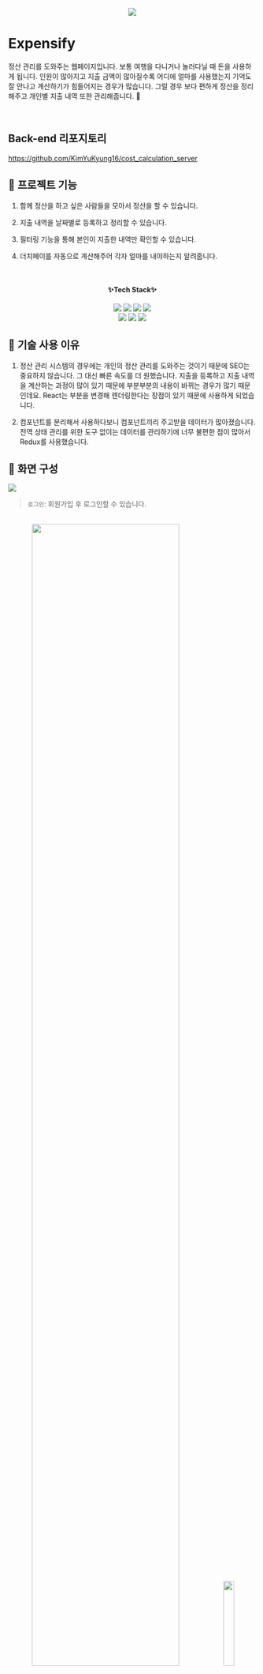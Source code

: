 <p align="center">
  <img src="https://github.com/KimYuKyung16/cost_calculation/assets/81006438/3de3e232-f7ea-4faa-88f6-fa560c7c82d2" />
</p>

# Expensify
정산 관리를 도와주는 웹페이지입니다.
보통 여행을 다니거나 놀러다닐 때 돈을 사용하게 됩니다.
인원이 많아지고 지출 금액이 많아질수록 어디에 얼마를 사용했는지 기억도 잘 안나고 계산하기가 힘들어지는 경우가 많습니다. 그럴 경우 보다 편하게 정산을 정리해주고 개인별 지출 내역 또한 관리해줍니다. :money_with_wings:


<br/>

## Back-end 리포지토리
https://github.com/KimYuKyung16/cost_calculation_server


## :information_desk_person: 프로젝트 기능
1. 함께 정산을 하고 싶은 사람들을 모아서 정산을 할 수 있습니다.

2. 지출 내역을 날짜별로 등록하고 정리할 수 있습니다.

3. 필터링 기능을 통해 본인이 지출한 내역만 확인할 수 있습니다.

4. 더치페이를 자동으로 계산해주어 각자 얼마를 내야하는지 알려줍니다.


<br/>

<div align="center">
  <h4 weight="bold">✨Tech Stack✨</h4>

  <img src="https://img.shields.io/badge/React-61DAFB?style=flat&logo=react&logoColor=white"/>
  <img src="https://img.shields.io/badge/Typescript-3178C6?style=flat&logo=typescript&logoColor=white"/>
  <img src="https://img.shields.io/badge/styledcomponents-DB7093?style=flat&logo=styledcomponents&logoColor=white"/>
  <img src="https://img.shields.io/badge/Redux-764ABC?style=flat&logo=redux&logoColor=white"/>
  <br/>
  <img src="https://img.shields.io/badge/Node.js-339933?style=flat&logo=Node.js&logoColor=white"/>
  <img src="https://img.shields.io/badge/Express-000000?style=flat&logo=express&logoColor=white"/>
  <img src="https://img.shields.io/badge/MySQL-4479A1?style=flat&logo=mysql&logoColor=white"/>
</div>


## :key: 기술 사용 이유
1. 정산 관리 시스템의 경우에는 개인의 정산 관리를 도와주는 것이기 때문에 SEO는 중요하지 않습니다. 그 대신 빠른 속도를 더 원했습니다. 지출을 등록하고 지출 내역을 계산하는 과정이 많이 있기 때문에 부분부분의 내용이 바뀌는 경우가 많기 때문인데요. React는 부분을 변경해 렌더링한다는 장점이 있기 때문에 사용하게 되었습니다.

2. 컴포넌트를 분리해서 사용하다보니 컴포넌트끼리 주고받을 데이터가 많아졌습니다. 전역 상태 관리를 위한 도구 없이는 데이터를 관리하기에 너무 불편한 점이 많아서 Redux를 사용했습니다.


## :page_with_curl: 화면 구성
<img src="https://github.com/KimYuKyung16/cost_calculation/assets/81006438/935479bf-ac67-421f-b040-5cd30c9e3b58"/>

> `로그인`: 회원가입 후 로그인할 수 있습니다.

 <br/>

<div align="center">
  <img src="https://github.com/KimYuKyung16/cost_calculation/assets/81006438/ed1f595c-c0e6-4830-9bc8-1ff3f0a9c245" width="77%"/>
  <img src="https://github.com/KimYuKyung16/cost_calculation/assets/81006438/9650d39a-c365-46f9-a267-41bde1e92504" width="21%"/>
</div>

> `메인 페이지`: 본인이 포함되어있는 일정 리스트를 볼 수 있습니다. 리스트는 무한 스크롤로 페이지가 구성이 되어있으며 '전체, 정산중, 정산완료, 즐겨찾기' 총 4가지로 필터링이 가능합니다. 그리고 자주 사용하는 일정에는 즐겨찾기를 할 수 있습니다.

 <br/>
 
<div align="center">
  <img src="https://github.com/KimYuKyung16/cost_calculation/assets/81006438/093e6995-12bb-4af3-8ae6-8692f1ca6428" width="77%"/>
  <img src="https://github.com/KimYuKyung16/cost_calculation/assets/81006438/9b05db50-ed02-4c10-be8b-58651cdc25d1" width="21%"/>
</div>

> `친구 추가`: 아이디를 검색해서 친구를 추가할 수 있습니다. 친구를 추가한 후에는 친구와 함께 정산 관리를 할 수 있게 됩니다.

 <br/>
 
<img src="https://github.com/KimYuKyung16/cost_calculation/assets/81006438/41c736d6-459c-466e-a405-e74d3f01830e"/>

> `일정 추가`: 일정을 추가한 후에 해당 일정에 대한 정산 관리를 할 수 있습니다. 정산을 함께할 멤버에는 친구를 포함할 수 있을 뿐만 아니라 본인이 이름을 입력해서 비회원인 사람도 추가할 수 있습니다. 

 <br/>
 
<img src="https://github.com/KimYuKyung16/cost_calculation/assets/81006438/cb3ba7b8-7b2e-4ef9-9882-0b274d5575d9" />
<div>
  <img src="https://github.com/KimYuKyung16/cost_calculation/assets/81006438/09fd2614-c3c4-41b4-9733-b57a7569bf9c" width="77%">
  <img src="https://github.com/KimYuKyung16/cost_calculation/assets/81006438/f762890d-41a1-4829-8f5c-6e11b294a73e" width="21%"/>
</div>
<img src="https://github.com/KimYuKyung16/cost_calculation/assets/81006438/1a4a4d3b-1314-4891-bc58-2ccfe2ab8de9" />

> `일정 상세 내역`: 왼쪽에는 해당 일정을 함께 관리하는 멤버들의 정보가 나옵니다. 현재까지의 총 비용과 1인당 지출 비용을 알 수 있고 각자의 지출 비용, 더 내야하는 비용, 받아야 하는 비용에 대한 정보를 확인할 수 있습니다. 오른쪽에는 현재까지의 지출 내역을 확인할 수 있습니다. 날짜별로 정리를 해주기 때문에 지출 흐름을 쉽게 확인할 수 있습니다. 그리고 지출 내역에 있는 체크표시는 멤버들이 해당 정산을 완료할 것인지에 대해서 체크하는 것입니다. 모든 멤버가 정산 완료에 동의한다면 해당 정산은 정산 완료 상태로 바뀝니다.

 <br/>
 
<img src="https://github.com/KimYuKyung16/cost_calculation/assets/81006438/4f540116-935f-463d-bf0d-e050bc8a2b59"/>

> `지출 등록`: 지출을 등록할 수 있습니다. 금액은 천 만원까지만 입력할 수 있습니다.

 <br/>
 
<img src="https://github.com/KimYuKyung16/cost_calculation/assets/81006438/bed22df4-2124-4748-8c21-3b397dc10265"/>

> `내 정보`: 내가 생성한 일정 리스트들을 볼 수 있습니다.

 <br/>
 
<img src="https://github.com/KimYuKyung16/cost_calculation/assets/81006438/f862d313-d6e4-4fd5-ab07-50cda6d4d110"/>

> `메시지`: 다른 사람이 생성한 일정에서 본인을 멤버로 추가했을 경우 본인에게 해당 정산에 초대되었다는 메시지를 받을 수 있습니다. 

 <br/>
 



